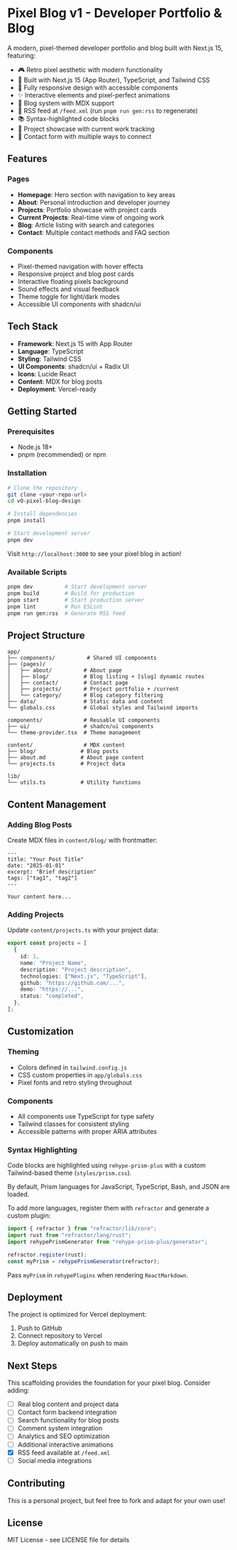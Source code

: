 # Pixel Blog v1 - Developer Portfolio & Blog

A modern, pixel-themed developer portfolio and blog built with Next.js 15, featuring:

- 🎮 Retro pixel aesthetic with modern functionality
- 🚀 Built with Next.js 15 (App Router), TypeScript, and Tailwind CSS
- 📱 Fully responsive design with accessible components
- ✨ Interactive elements and pixel-perfect animations
- 📝 Blog system with MDX support
- 📡 RSS feed at `/feed.xml` (run `pnpm run gen:rss` to regenerate)
- 📚 Syntax-highlighted code blocks
- 🎨 Project showcase with current work tracking
- 📧 Contact form with multiple ways to connect

## Features

### Pages

- **Homepage**: Hero section with navigation to key areas
- **About**: Personal introduction and developer journey
- **Projects**: Portfolio showcase with project cards
- **Current Projects**: Real-time view of ongoing work
- **Blog**: Article listing with search and categories
- **Contact**: Multiple contact methods and FAQ section

### Components

- Pixel-themed navigation with hover effects
- Responsive project and blog post cards
- Interactive floating pixels background
- Sound effects and visual feedback
- Theme toggle for light/dark modes
- Accessible UI components with shadcn/ui

## Tech Stack

- **Framework**: Next.js 15 with App Router
- **Language**: TypeScript
- **Styling**: Tailwind CSS
- **UI Components**: shadcn/ui + Radix UI
- **Icons**: Lucide React
- **Content**: MDX for blog posts
- **Deployment**: Vercel-ready

## Getting Started

### Prerequisites

- Node.js 18+
- pnpm (recommended) or npm

### Installation

```bash
# Clone the repository
git clone <your-repo-url>
cd vO-pixel-blog-design

# Install dependencies
pnpm install

# Start development server
pnpm dev
```

Visit `http://localhost:3000` to see your pixel blog in action!

### Available Scripts

```bash
pnpm dev          # Start development server
pnpm build        # Build for production
pnpm start        # Start production server
pnpm lint         # Run ESLint
pnpm run gen:rss  # Generate RSS feed
```

## Project Structure

```
app/
├── components/          # Shared UI components
├── (pages)/
│   ├── about/          # About page
│   ├── blog/           # Blog listing + [slug] dynamic routes
│   ├── contact/        # Contact page
│   ├── projects/       # Project portfolio + /current
│   └── category/       # Blog category filtering
├── data/               # Static data and content
└── globals.css         # Global styles and Tailwind imports

components/             # Reusable UI components
├── ui/                 # shadcn/ui components
└── theme-provider.tsx  # Theme management

content/                # MDX content
├── blog/              # Blog posts
├── about.md           # About page content
└── projects.ts        # Project data

lib/
└── utils.ts           # Utility functions
```

## Content Management

### Adding Blog Posts

Create MDX files in `content/blog/` with frontmatter:

```mdx
---
title: "Your Post Title"
date: "2025-01-01"
excerpt: "Brief description"
tags: ["tag1", "tag2"]
---

Your content here...
```

### Adding Projects

Update `content/projects.ts` with your project data:

```typescript
export const projects = [
  {
    id: 1,
    name: "Project Name",
    description: "Project description",
    technologies: ["Next.js", "TypeScript"],
    github: "https://github.com/...",
    demo: "https://...",
    status: "completed",
  },
];
```

## Customization

### Theming

- Colors defined in `tailwind.config.js`
- CSS custom properties in `app/globals.css`
- Pixel fonts and retro styling throughout

### Components

- All components use TypeScript for type safety
- Tailwind classes for consistent styling
- Accessible patterns with proper ARIA attributes

### Syntax Highlighting

Code blocks are highlighted using `rehype-prism-plus` with a custom
Tailwind-based theme (`styles/prism.css`).

By default, Prism languages for JavaScript, TypeScript, Bash, and JSON are loaded.

To add more languages, register them with `refractor` and generate a
custom plugin:

```ts
import { refractor } from "refractor/lib/core";
import rust from "refractor/lang/rust";
import rehypePrismGenerator from "rehype-prism-plus/generator";

refractor.register(rust);
const myPrism = rehypePrismGenerator(refractor);
```

Pass `myPrism` in `rehypePlugins` when rendering `ReactMarkdown`.

## Deployment

The project is optimized for Vercel deployment:

1. Push to GitHub
2. Connect repository to Vercel
3. Deploy automatically on push to main

## Next Steps

This scaffolding provides the foundation for your pixel blog. Consider adding:

- [ ] Real blog content and project data
- [ ] Contact form backend integration
- [ ] Search functionality for blog posts
- [ ] Comment system integration
- [ ] Analytics and SEO optimization
- [ ] Additional interactive animations
- [x] RSS feed available at `/feed.xml`
- [ ] Social media integrations

## Contributing

This is a personal project, but feel free to fork and adapt for your own use!

## License

MIT License - see LICENSE file for details
